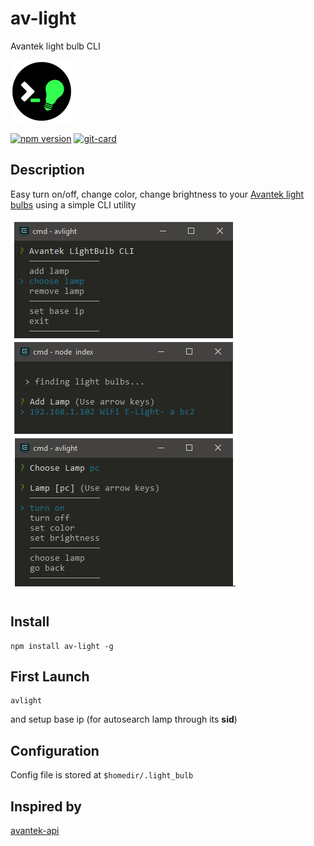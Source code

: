 # av-light
Avantek light bulb CLI

<!--
 GIT-CARD
 cover_height: 60
 color: #09be23
 counter_forks: false
 counter_issues: false
-->

![logo](https://raw.githubusercontent.com/fcannizzaro/av-light/master/src/icon.png)

[![npm version](https://badge.fury.io/js/av-light.svg)](https://badge.fury.io/js/av-light)
[![git-card](http://goo.gl/2TUzYL)](http://fcannizzaro.github.io/git-card/get?user=fcannizzaro&repo=av-light)

## Description
Easy turn on/off, change color, change brightness to your [Avantek light bulbs](http://www.amazon.com/AVANTEK-Smart-Emergency-Multicolored-Dimmable/dp/B017QYHG7C) using a simple CLI utility

![screen](https://raw.githubusercontent.com/fcannizzaro/av-light/master/src/screen.png)

## Install
```
npm install av-light -g
```

## First Launch
```
avlight
```

and setup base ip (for autosearch lamp through its **sid**)

## Configuration
Config file is stored at ```$homedir/.light_bulb```

## Inspired by
[avantek-api](https://github.com/maxime1992/avantek-api)
